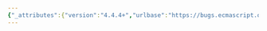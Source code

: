 ```yaml
---
{"_attributes":{"version":"4.4.4+","urlbase":"https://bugs.ecmascript.org/","maintainer":"dherman@mozilla.com"},"bug":{"bug_id":3733,"creation_ts":"2015-02-03 06:29:00 -0800","short_desc":"Typo: Extra the in table 5","delta_ts":"2015-07-10 08:34:16 -0700","product":"Draft for 6th Edition","component":"editorial issue","version":"Rev 32: February 2, 2015 Draft","rep_platform":"All","op_sys":"All","bug_status":"RESOLVED","resolution":"FIXED","priority":"Normal","bug_severity":"normal","everconfirmed":true,"reporter":{"uid":"arv","name":"Erik Arvidsson"},"assigned_to":{"uid":"allen","name":"Allen Wirfs-Brock"},"cc":"erik.arvidsson","long_desc":[{"commentid":12065,"comment_count":0,"who":{"uid":"arv","name":"Erik Arvidsson"},"bug_when":"2015-02-03 06:29:27 -0800","thetext":"Creates or alters the this object own property, whose\nkey is propertyKey, to have the state described by\nPropertyDescriptor. Returns true if that the property\nwas successfully created/updated or false if that the\nproperty could not be created or updated.\n\n\n\"the this object\" -> \"this object\""},{"commentid":12078,"comment_count":1,"who":{"uid":"allen","name":"Allen Wirfs-Brock"},"bug_when":"2015-02-03 18:23:48 -0800","thetext":"fixed in rev33 editor's draft"},{"commentid":12390,"comment_count":2,"who":{"uid":"allen","name":"Allen Wirfs-Brock"},"bug_when":"2015-02-12 12:17:34 -0800","thetext":"fixed in rev33"}]}}
---
```

